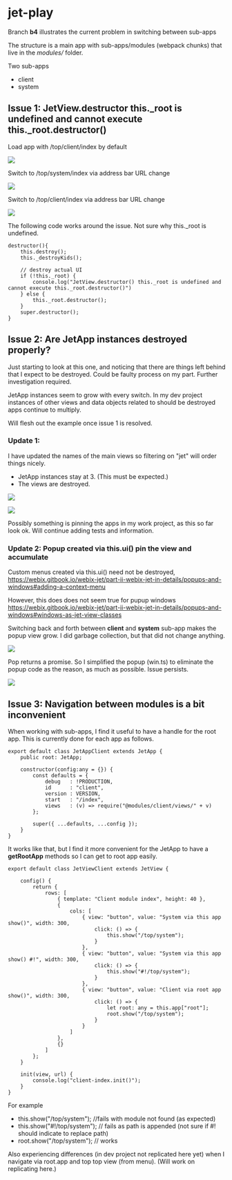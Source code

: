 jet-play
=====


Branch **b4** illustrates the current problem in switching between sub-apps

The structure is a main app with sub-apps/modules (webpack chunks) that live in the *modules/<modulename>* folder.

Two sub-apps
* client
* system


## Issue 1: JetView.destructor this._root is undefined and cannot execute this._root.destructor() ##


Load app with /top/client/index by default

![](images/01.png)

Switch to /top/system/index via address bar URL change

![](images/02.png)

Switch to /top/client/index via address bar URL change

![](images/03.png)


The following code works around the issue. Not sure why this._root is undefined.

```
destructor(){
	this.destroy();
	this._destroyKids();

	// destroy actual UI
	if (!this._root) {
		console.log("JetView.destructor() this._root is undefined and cannot execute this._root.destructor()")
	} else {
		this._root.destructor();
	}
	super.destructor();
}
```


## Issue 2: Are JetApp instances destroyed properly? ##

Just starting to look at this one, and noticing that there are things left behind that I expect to be destroyed.
Could be faulty process on my part. Further investigation required.

JetApp instances seem to grow with every switch. In my dev project instances of other views and data objects related to should be destroyed apps continue to multiply.

Will flesh out the example once issue 1 is resolved.  

### Update 1: ###

I have updated the names of the main views so filtering on "jet" will order things nicely.

* JetApp instances stay at 3. (This must be expected.) 
* The views are destroyed. 

![](images/04.png)

![](images/05.png)

Possibly something is pinning the apps in my work project, as this so far look ok. Will continue adding tests and information.

### Update 2: Popup created via this.ui() pin the view and accumulate ###

Custom menus created via this.ui() need not be destroyed, https://webix.gitbook.io/webix-jet/part-ii-webix-jet-in-details/popups-and-windows#adding-a-context-menu

However, this does does not seem true for pupup windows
https://webix.gitbook.io/webix-jet/part-ii-webix-jet-in-details/popups-and-windows#windows-as-jet-view-classes

Switching back and forth between **client** and **system** sub-app makes the popup view grow. I did garbage collection, but that did not change anything. 

![](images/06.png)


Pop returns a promise. So I simplified the popup (win.ts) to eliminate the popup code as the reason, as much as possible. Issue persists.


![](images/07.png)


## Issue 3: Navigation between modules is a bit inconvenient ##

When working with sub-apps, I find it useful to have a handle for the root app. This is currently done for each app as follows.

```
export default class JetAppClient extends JetApp {
	public root: JetApp;

	constructor(config:any = {}) {
		const defaults = {
            debug 	: !PRODUCTION,
			id 		: "client",
			version : VERSION,
			start 	: "/index",
            views   : (v) => require("@modules/client/views/" + v)
        };

		super({ ...defaults, ...config });
	}
}
```

It works like that, but I find it more convenient for the JetApp to have a **getRootApp** methods so I can get to root app easily.

```
export default class JetViewClient extends JetView {

    config() {
        return {
            rows: [
                { template: "Client module index", height: 40 },
                {
                    cols: [
                        { view: "button", value: "System via this app show()", width: 300,
                            click: () => {
                                this.show("/top/system");
                            }
                        },
                        { view: "button", value: "System via this app show() #!", width: 300,
                            click: () => {
                                this.show("#!/top/system");
                            }
                        },
                        { view: "button", value: "Client via root app show()", width: 300,
                            click: () => {
                                let root: any = this.app["root"];
                                root.show("/top/system");
                            }
                        }
                    ]
                },
                {}
            ]
        };
    }

    init(view, url) {
        console.log("client-index.init()");
    }
}
```

For example

* this.show("/top/system"); //fails with module not found (as expected)
* this.show("#!/top/system"); // fails as path is appended (not sure if #! should indicate to replace path)
* root.show("/top/system"); // works

Also experiencing differences (in dev project not replicated here yet) when I navigate via root.app and top top view (from menu). (Will work on replicating here.) 

